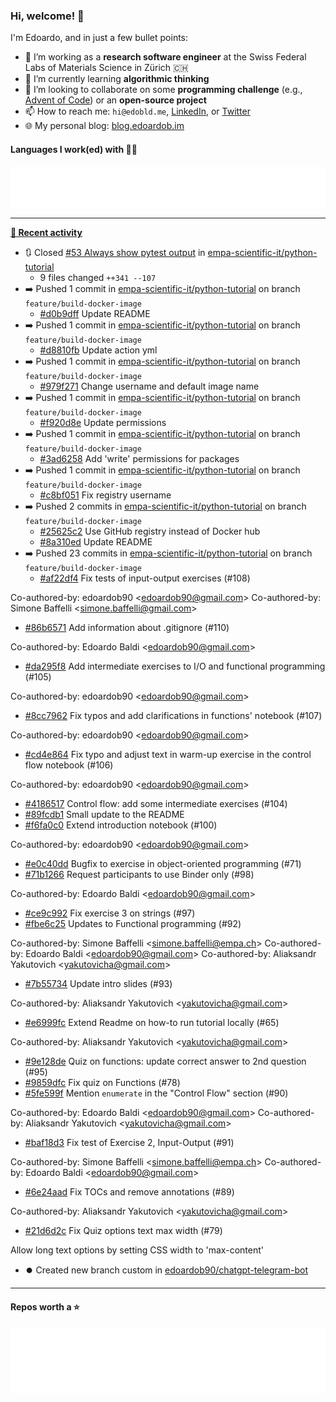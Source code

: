 ### Hi, welcome! 👋 

I'm Edoardo, and in just a few bullet points:

- 🔭 I’m working as a **research software engineer** at the Swiss Federal Labs of Materials Science in Zürich 🇨🇭
- 🌱 I’m currently learning **algorithmic thinking**
- 👯 I’m looking to collaborate on some **programming challenge** (e.g., [Advent of Code](https://github.com/edoardob90/aoc2022)) or an **open-source project**
- 📫 How to reach me: `hi@edobld.me`, [LinkedIn](https://linkedin.com/in/edobld), or [Twitter](https://twitter.com/edobld)
- 🌐 My personal blog: [blog.edoardob.im](https://blog.edoardob.im)

#### Languages I work(ed) with 👨‍💻

<img src="https://github.com/edoardob90/edoardob90/blob/main/.cache/languages.svg">

---

**[📰 Recent activity](https://github.com/edoardob90)**
* 🔃 Closed [#53 Always show pytest output](https://github.com/empa-scientific-it/python-tutorial/pull/53) in [empa-scientific-it/python-tutorial](https://github.com/empa-scientific-it/python-tutorial)
  * 9 files changed `++341 --107`
* ➡️ Pushed 1 commit in [empa-scientific-it/python-tutorial](https://github.com/empa-scientific-it/python-tutorial) on branch `feature/build-docker-image`
  * [#d0b9dff](https://github.com/empa-scientific-it/python-tutorial/commit/d0b9dff) Update README
* ➡️ Pushed 1 commit in [empa-scientific-it/python-tutorial](https://github.com/empa-scientific-it/python-tutorial) on branch `feature/build-docker-image`
  * [#d8810fb](https://github.com/empa-scientific-it/python-tutorial/commit/d8810fb) Update action yml
* ➡️ Pushed 1 commit in [empa-scientific-it/python-tutorial](https://github.com/empa-scientific-it/python-tutorial) on branch `feature/build-docker-image`
  * [#979f271](https://github.com/empa-scientific-it/python-tutorial/commit/979f271) Change username and default image name
* ➡️ Pushed 1 commit in [empa-scientific-it/python-tutorial](https://github.com/empa-scientific-it/python-tutorial) on branch `feature/build-docker-image`
  * [#f920d8e](https://github.com/empa-scientific-it/python-tutorial/commit/f920d8e) Update permissions
* ➡️ Pushed 1 commit in [empa-scientific-it/python-tutorial](https://github.com/empa-scientific-it/python-tutorial) on branch `feature/build-docker-image`
  * [#3ad6258](https://github.com/empa-scientific-it/python-tutorial/commit/3ad6258) Add &#39;write&#39; permissions for packages
* ➡️ Pushed 1 commit in [empa-scientific-it/python-tutorial](https://github.com/empa-scientific-it/python-tutorial) on branch `feature/build-docker-image`
  * [#c8bf051](https://github.com/empa-scientific-it/python-tutorial/commit/c8bf051) Fix registry username
* ➡️ Pushed 2 commits in [empa-scientific-it/python-tutorial](https://github.com/empa-scientific-it/python-tutorial) on branch `feature/build-docker-image`
  * [#25625c2](https://github.com/empa-scientific-it/python-tutorial/commit/25625c2) Use GitHub registry instead of Docker hub
  * [#8a310ed](https://github.com/empa-scientific-it/python-tutorial/commit/8a310ed) Update README
* ➡️ Pushed 23 commits in [empa-scientific-it/python-tutorial](https://github.com/empa-scientific-it/python-tutorial) on branch `feature/build-docker-image`
  * [#af22df4](https://github.com/empa-scientific-it/python-tutorial/commit/af22df4) Fix tests of input-output exercises (#108)

Co-authored-by: edoardob90 &lt;edoardob90@gmail.com&gt;
Co-authored-by: Simone Baffelli &lt;simone.baffelli@gmail.com&gt;
  * [#86b6571](https://github.com/empa-scientific-it/python-tutorial/commit/86b6571) Add information about .gitignore (#110)

Co-authored-by: Edoardo Baldi &lt;edoardob90@gmail.com&gt;
  * [#da295f8](https://github.com/empa-scientific-it/python-tutorial/commit/da295f8) Add intermediate exercises to I/O and functional programming (#105)

Co-authored-by: edoardob90 &lt;edoardob90@gmail.com&gt;
  * [#8cc7962](https://github.com/empa-scientific-it/python-tutorial/commit/8cc7962) Fix typos and add clarifications in functions&#39; notebook (#107)

Co-authored-by: edoardob90 &lt;edoardob90@gmail.com&gt;
  * [#cd4e864](https://github.com/empa-scientific-it/python-tutorial/commit/cd4e864) Fix typo and adjust text in warm-up exercise in the control flow notebook (#106)

Co-authored-by: edoardob90 &lt;edoardob90@gmail.com&gt;
  * [#4186517](https://github.com/empa-scientific-it/python-tutorial/commit/4186517) Control flow: add some intermediate exercises (#104)
  * [#89fcdb1](https://github.com/empa-scientific-it/python-tutorial/commit/89fcdb1) Small update to the README
  * [#f6fa0c0](https://github.com/empa-scientific-it/python-tutorial/commit/f6fa0c0) Extend introduction notebook (#100)

Co-authored-by: edoardob90 &lt;edoardob90@gmail.com&gt;
  * [#e0c40dd](https://github.com/empa-scientific-it/python-tutorial/commit/e0c40dd) Bugfix to exercise in object-oriented programming (#71)
  * [#71b1266](https://github.com/empa-scientific-it/python-tutorial/commit/71b1266) Request participants to use Binder only (#98)

Co-authored-by: Edoardo Baldi &lt;edoardob90@gmail.com&gt;
  * [#ce9c992](https://github.com/empa-scientific-it/python-tutorial/commit/ce9c992) Fix exercise 3 on strings (#97)
  * [#fbe6c25](https://github.com/empa-scientific-it/python-tutorial/commit/fbe6c25) Updates to Functional programming (#92)

Co-authored-by: Simone Baffelli &lt;simone.baffelli@empa.ch&gt;
Co-authored-by: Edoardo Baldi &lt;edoardob90@gmail.com&gt;
Co-authored-by: Aliaksandr Yakutovich &lt;yakutovicha@gmail.com&gt;
  * [#7b55734](https://github.com/empa-scientific-it/python-tutorial/commit/7b55734) Update intro slides (#93)

Co-authored-by: Aliaksandr Yakutovich &lt;yakutovicha@gmail.com&gt;
  * [#e6999fc](https://github.com/empa-scientific-it/python-tutorial/commit/e6999fc) Extend Readme on how-to run tutorial locally (#65)

Co-authored-by: Aliaksandr Yakutovich &lt;yakutovicha@gmail.com&gt;
  * [#9e128de](https://github.com/empa-scientific-it/python-tutorial/commit/9e128de) Quiz on functions: update correct answer to 2nd question (#95)
  * [#9859dfc](https://github.com/empa-scientific-it/python-tutorial/commit/9859dfc) Fix quiz on Functions (#78)
  * [#5fe599f](https://github.com/empa-scientific-it/python-tutorial/commit/5fe599f) Mention `enumerate` in the &#34;Control Flow&#34; section (#90)

Co-authored-by: Edoardo Baldi &lt;edoardob90@gmail.com&gt;
Co-authored-by: Aliaksandr Yakutovich &lt;yakutovicha@gmail.com&gt;
  * [#baf18d3](https://github.com/empa-scientific-it/python-tutorial/commit/baf18d3) Fix test of Exercise 2, Input-Output (#91)

Co-authored-by: Simone Baffelli &lt;simone.baffelli@empa.ch&gt;
Co-authored-by: Edoardo Baldi &lt;edoardob90@gmail.com&gt;
  * [#6e24aad](https://github.com/empa-scientific-it/python-tutorial/commit/6e24aad) Fix TOCs and remove annotations (#89)

Co-authored-by: Aliaksandr Yakutovich &lt;yakutovicha@gmail.com&gt;
  * [#21d6d2c](https://github.com/empa-scientific-it/python-tutorial/commit/21d6d2c) Fix Quiz options text max width (#79)

Allow long text options by setting CSS width to &#39;max-content&#39;
* ⏺️ Created new branch custom in [edoardob90/chatgpt-telegram-bot](https://github.com/edoardob90/chatgpt-telegram-bot)


---

#### Repos worth a ⭐

<img src="https://github.com/edoardob90/edoardob90/blob/main/.cache/stars.svg">

<!--
- ⚡ Fun fact: ...
- 🤔 I’m looking for help with ...
- 💬 Ask me about ...
-->
